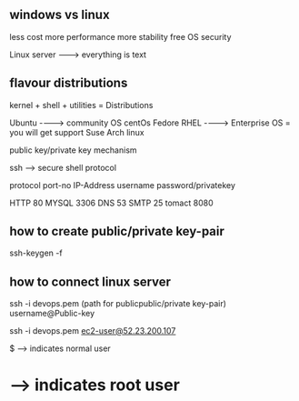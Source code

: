windows vs linux 
---------------------------------
less cost 
more performance
more stability 
free OS
security

Linux server ---> everything is text

flavour distributions
---------------------------

kernel + shell + utilities = Distributions

Ubuntu ----> community OS
centOs
Fedore
RHEL ----> Enterprise OS = you will get support
Suse
Arch linux


public key/private key mechanism

ssh --> secure shell protocol

protocol port-no IP-Address username password/privatekey

HTTP 80
MYSQL 3306
DNS 53
SMTP 25
tomact 8080


how to create public/private key-pair
-------------------------------------

ssh-keygen -f <file name>

how to connect linux server
---------------------------------

ssh -i devops.pem (path for publicpublic/private key-pair) username@Public-key

ssh -i devops.pem ec2-user@52.23.200.107

$ --> indicates normal user 
# --> indicates root user
